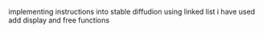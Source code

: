 implementing instructions into stable diffudion using linked list
i have used add display and free functions 
